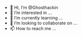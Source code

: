 - 👋 Hi, I’m @Ghosthackin
- 👀 I’m interested in ...
- 🌱 I’m currently learning ...
- 💞️ I’m looking to collaborate on ...
- 📫 How to reach me ...

<!---
Ghosthackin/Ghosthackin is a ✨ special ✨ repository because its `README.md` (this file) appears on your GitHub profile.
You can click the Preview link to take a look at your changes.
--->
